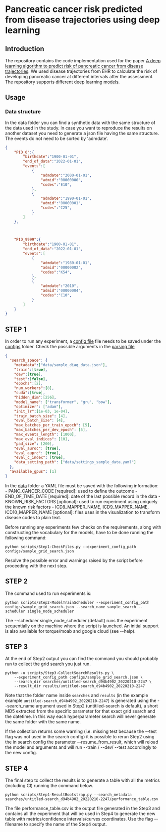 # Pancreatic cancer risk predicted from disease trajectories using deep learning

## Introduction
The repository contains the code implementation used for the paper [A deep learning algorithm to predict risk of pancreatic cancer from disease trajectories](https://www.nature.com/articles/s41591-023-02332-5).
We used disease trajectories from EHR to calculate the risk of developing pancreatic cancer at different intervals after the assessment. The repository supports different deep learning [models](cancerrisknet/models).

## Usage
### Data structure

In the data folder you can find a synthetic data with the same structure of the data used in the study. In case you want to reproduce the results on another dataset you need to generate a json file having the same structure. The events do not need to be sorted by 'admdate'.

```json
{
    "PID_0":{
        "birthdate":"1900-01-01",
        "end_of_data":"2022-01-01",
        "events":[
            {
                "admdate":"2000-01-01",
                "admid":"00000000",
                "codes":"E10",
            },
            {
                "admdate":"1990-01-01",
                "admid":"00000001",
                "codes":"C25",
            }
        ]
    },


    
    "PID_9999":{
        "birthdate":"1900-01-01",
        "end_of_data":"2022-01-01",
        "events":[
            {
                "admdate":"1980-01-01",
                "admid":"00000002",
                "codes":"K54",
            },
            {
                "admdate":"2010",
                "admid":"00000004",
                "codes":"C10",
            }
        ]
    }
}
```

## STEP 1
In order to run any experiment, a [config file](configs/sample_grid_search.json) file needs to be saved under the [configs](configs) folder. Check the possible arguments in the [parsing file](cancerrisknet/utils/parsing.py) 

```json
{
  "search_space": {
    "metadata":["data/sample_diag_data.json"],
    "train":[true],
    "dev":[true],
    "test":[false],
    "epochs":[2],
    "num_workers":[8],
    "cuda":[true],
    "hidden_dim":[256],
    "model_name": ["transformer", "gru", "bow"],
    "optimizer": ["adam"],
    "init_lr":[1e-03, 1e-04],
    "train_batch_size": [4],
    "eval_batch_size": [4],
    "max_batches_per_train_epoch": [5],
    "max_batches_per_dev_epoch": [5],
    "max_events_length": [1000],
    "max_eval_indices": [10],
    "pad_size": [200],
    "eval_auroc": [true],
    "eval_auprc": [true],
    "eval_c_index": [true],
    "data_setting_path": ["data/settings_sample_data.yaml"]
  },
  "available_gpus": [1]
}
```
In the [data](data) folder a YAML file must be saved with the following information:
    - PANC_CANCER_CODE [required]: used to define the outcome
    - END_OF_TIME_DATE [required]: date of the last possible record in the data 
    - KNOWN_RISK_FACTORS [optional]: used to run experiment using uniquely the known risk factors 
    - ICD8_MAPPER_NAME, ICD9_MAPPER_NAME, ICD10_MAPPER_NAME [optional]: files uses in the visualization to transform disease codes to plain text. 

Before running any experiments few checks on the requirements, along with constructing the vocabulary for the models, have to be done running the following command:
```
python scripts/Step1-CheckFiles.py --experiment_config_path configs/sample_grid_search.json
``` 
Resolve the possible error and warnings raised by the script before proceeding with the next step. 

## STEP 2

The command used to run experiments is:
```
python scripts/Step2-ModelTrainScheduler --experiment_config_path configs/sample_grid_search.json --search_name sample_search --scheduler single_node_scheduler
```

The --scheduler single_node_scheduler (default) runs the experiment sequentially on the machine where the script is launched. An initial support is also available for torque/moab and google cloud (see --help).

## STEP 3
At the end of Step2 output you can find the command you should probably run to collect the grid search you just run.

```
python -u scripts/Step3-CollectSearchResults.py \
    --experiment_config_path configs/sample_grid_search.json \
    --search_dir searches/untitled-search_d94b4902_20220210-2247 \
    --result_dir results/untitled-search_d94b4902_20220210-2247
```
Note that the folder name inside ```searches``` and ```results```  (in the example example ```untitled-search_d94b4902_20220210-2247```) is generated using the --search_name argument used in Step2 (untitiled-search is default), a short MD5 extracted from the specific parameter for that exact grid search and the datetime. In this way each hyperparameter search will never generate the same folder with the same name. 

If the collection returns some warning (i.e. missing test because the --test flag was not used in the search config) it is possible to rerun Step2 using the in search config the parameter --resume_from_result, which will reload the model and arguments and will run --train / --dev/ --test accordingly to the new config. 

## STEP 4

The final step to collect the results is to generate a table with all the metrics (including CI) running the command below.

```
python scripts/Step4-ResultBootstrap.py --search_metadata searches/untitled-search_d94b4902_20220210-2247/performance_table.csv
``` 

The file performance_table.csv is the output file generated in the Step3 and contains all the experiment that will be used in Step4 to generate the new table with metrics/confidence intervals/curves coordinates. Use the flag --filename to specify the name of the Step4 output. 
